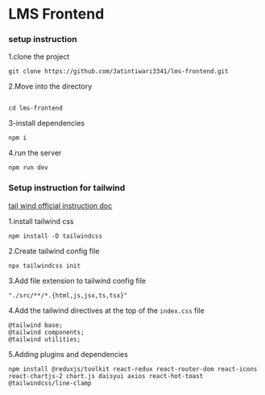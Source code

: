 # LMS Frontend

### setup instruction

1.clone the project

```
git clone https://github.com/Jatintiwari3341/lms-frontend.git

```
2.Move into the directory

```

cd lms-frontend

```

3-install dependencies

```
npm i

```

4.run the server

```
npm run dev

```

### Setup instruction for tailwind

[tail wind official instruction doc](https://tailwindcss.com/docs/installation)

1.install tailwind css

```
npm install -D tailwindcss

```
2.Create tailwind config file

```
npx tailwindcss init

```
3.Add file extension to tailwind config file
```
"./src/**/*.{html,js,jsx,ts,tsx}"

```
4.Add the tailwind directives at the top of the `index.css` file

```
@tailwind base;
@tailwind components;
@tailwind utilities;
```
5.Adding plugins and dependencies

```
npm install @reduxjs/toolkit react-redux react-router-dom react-icons react-chartjs-2 chart.js daisyui axios react-hot-toast @tailwindcss/line-clamp
```